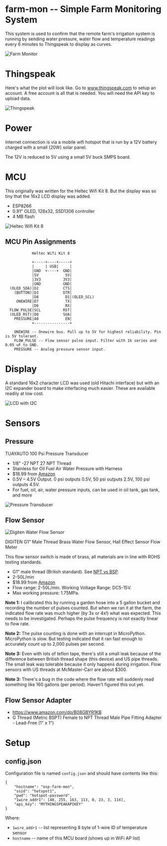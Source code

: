 # farm-mon -- Simple Farm Monitoring System

This system is used to confirm that the remote farm's irrigation system is running 
by sending water pressure, water flow and temperature readings every 6 minutes to
Thingspeak to display as curves.

![Farm Monitor](docs/farm-mon.jpg "Farm Monitor")

# Thingspeak

Here's what the plot will look like. Go to www.thingspeak.com to setup an account.
A free account is all that is needed. You will need the API key to upload data.

![Thingspeak](docs/thingspeak-example.png "Thingspeak Example")

# Power
Internet connection is via a mobile wifi hotspot that is run by a 12V battery
charged with a small (20W) solar panel.

The 12V is reduced to 5V using a small 5V buck SMPS board.

# MCU

This originally was written for the Heltec Wifi Kit 8. But the display
was so tiny that the 16x2 LCD display was added.

* ESP8266
* 0.91" OLED, 128x32, SSD1306 controller
* 4 MB flash

![Heltec Wifi Kit 8](docs/HeltecWifiKit8.jpeg "Heltec Wifi Kit 8")

## MCU Pin Assignments

```
            Heltec Wifi Kit 8

            +-----+----+-----+
            |     | USB|     |
            |GND  +----+  GND|
            |5V            5V|
            |3V3          3V3|
            |GND          GND|
  (OLED_SDA)|D2           CTS|
    (BUTTON)|D3           DTR|
            |D8            D1|(OLED_SCL)
     ONEWIRE|D7            TX|
            |D6            RX|
  FLOW_PULSE|SCL          RST|
  (OLED_RST)|D0           SUA|
    PRESSURE|A0            EN|
            +----------------+

    ONEWIRE -- Onewire bus. Pull up to 5V for highest reliability. Pin is 5V tolerant.
    FLOW_PULSE -- Flow sensor pulse input. Filter with 1k series and 0.05 uF to GND.
    PRESSURE -- Analog pressure sensor input.
```

# Display

A standard 16x2 character LCD was used (old Hitachi interface) but with an I2C
expander board to make interfacing much easier. These are available readily at
low cost.

![LCD with I2C](docs/lcd-with-i2c.jpg "LCD with I2C")

# Sensors

## Pressure

TUAYAUTO 100 Psi Pressure Transducer

* 1/8" -27 NPT 27 NPT Thread
* Stainless for Oil Fuel Air Water Pressure with Harness
* $18.99 from [Amazon](https://www.amazon.com/dp/B08G8MCGKH)
* 0.5V – 4.5V Output. 0 psi outputs 0.5V, 50 psi outputs 2.5V, 100 psi outputs 4.5V.
* For fuel, oil, air, water pressure inputs, can be used in oil tank, gas tank, and more

![Pressure Transducer](docs/PressureTransducer100psi.jpg "Pressure Transducer")

## Flow Sensor

![Digiten Water Flow Sensor](docs/WaterFlowSensorDigitenG1.jpg)

DIGITEN G1" Male Thread Brass Water Flow Sensor, Hall Effect Sensor Flow Meter

This flow sensor switch is made of brass, all materials are in line with ROHS testing standards.

* G1" male thread (British standard). See [NPT vs BSP](https://pipeandhose.com/book/npt-vs-bsp-pipe).
* 2-50L/min
* $18.99 from [Amazon](https://www.amazon.com/dp/B07QLPBFZ3)
* Flow range: 2-50L/min. Working Voltage Range: DC5-15V.
* Max working pressure: 1.75MPa.

**Note 1:** I calibrated this by running a garden hose into a 5 gallon bucket and 
recording the number of pulses counted. But when we ran it at the farm, the indicated
flow rate was much higher (by 3x or 4x!) what was expected. This needs to be investigated.
Perhaps the pulse frequency is not exactly linear to flow rate.

**Note 2:** The pulse counting is done with an interrupt in MicroPython. MicroPython is
slow. But testing indicated that it ran fast enough to accurately count up to 2,000 pulses
per second.

**Note 3:** Even with lots of teflon tape, there's still a small leak because of the
difference between British thread shape (this device) and US pipe threads. The small
leak was tolerable because it only happens during irrigation. Flow sensors with US
threads at McMaster-Carr are about $300.

**Note 3:** There's a bug in the code where the flow rate will suddenly read something
like 160 gallons (per period). Haven't figured this out yet.

## Flow Sensor Adapter

* https://www.amazon.com/dp/B08GBYR1KB
* G Thread (Metric BSPT) Female to NPT Thread Male Pipe Fitting Adapter - Lead-Free (1" x 1")

# Setup

## config.json

Configuration file is named `config.json` and should have contents like this:
```
{
    "hostname": "esp-farm-mon",
    "ssid": "hotspot1",
    "pwd": "hotspot-password",
    "1wire_addr1": [40, 255, 163, 113, 0, 23, 3, 114],
    "api_key": "MYTHINGSPEAKAPIKEY"
}
```

Where:

* `1wire_addr1` -- list representing 8 byte of 1-wire ID of temperature sensor
* `hostname` -- name of this MCU board (shows up in WiFi AP list)
